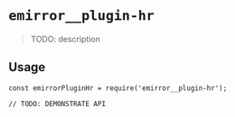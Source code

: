 # `emirror__plugin-hr`

> TODO: description

## Usage

```
const emirrorPluginHr = require('emirror__plugin-hr');

// TODO: DEMONSTRATE API
```
